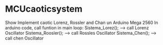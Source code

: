 # MCUcaoticsystem
Show Implement caotic Lorenz, Rossler and Chan un Arduino Mega 2560
In arduino code, call funtion in main loop: 
Sistema_Lorez(); --> call Lorenz Oscillator
Sistema_Roosler(); --> call Rossles Oscillator
Sistema_Chen(); --> call chen Oscillator
